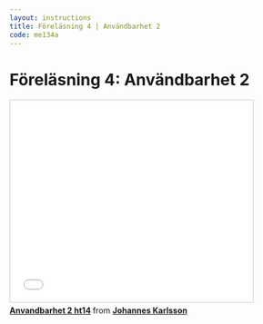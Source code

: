 ```yaml
---
layout: instructions
title: Föreläsning 4 | Användbarhet 2
code: me134a
---
```


# Föreläsning 4: Användbarhet 2

<div class="video">
    <iframe src="//www.slideshare.net/slideshow/embed_code/39698477" width="427" height="356" frameborder="0" marginwidth="0" marginheight="0" scrolling="no" style="border:1px solid #CCC; border-width:1px; margin-bottom:5px; max-width: 100%;" allowfullscreen> </iframe> <div style="margin-bottom:5px"> <strong> <a href="https://www.slideshare.net/jokarlsson/anvandbarhet-2-ht14" title="Anvandbarhet 2 ht14" target="_blank">Anvandbarhet 2 ht14</a> </strong> from <strong><a href="http://www.slideshare.net/jokarlsson" target="_blank">Johannes Karlsson</a></strong> </div>
</div>

